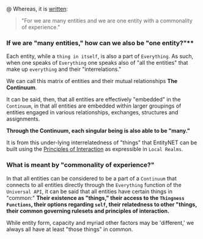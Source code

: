 
@ Whereas, it is [written](https://github.com/EarlyClues/UniversalFreeRealmsStandardProtocols/blob/master/docs/DiscoverabilityMutualityArbitration.md):

> "For we are many entities and we are one entity with a commonality of experience."

### If we are "many entities," how can we also be "one entity?"**

Each entity, while a `thing in itself`, is also a part of `Everything`. As such, when one speaks of `Everything` one speaks also of "all the entities" that make up `everything` and their "interrelations."

We can call this matrix of entities and their mutual relationships **The Continuum**.

It can be said, then, that all entities are effectively "embedded" in the `Continuum`, in that all entities are embedded within larger groupings of entities engaged in various relationships, exchanges, structures and assignments.

**Through the Continuum, each singular being is also able to be "many."**

It is from this under-lying interrelatedness of "things" that EntityNET can be built using the [Principles of Interaction](https://github.com/EarlyClues/UniversalFreeRealmsStandardProtocols/blob/master/docs/DiscoverabilityMutualityArbitration.md) as expressible in `Local Realms`.

### What is meant by "commonality of experience?"

In that all entities can be considered to be a part of a `Continuum` that connects to all entities directly through the `Everything` function of the `Universal API`, it can be said that all entities have certain things in "common:" **Their existence as "things," their access to the `Thingness Functions`, their options regarding `self`, their relatedness to other "things, their common governing rulesets and principles of interaction.**

While entity form, capacity and myriad other factors may be 'different,' we always all have at least "those things" in common. 

